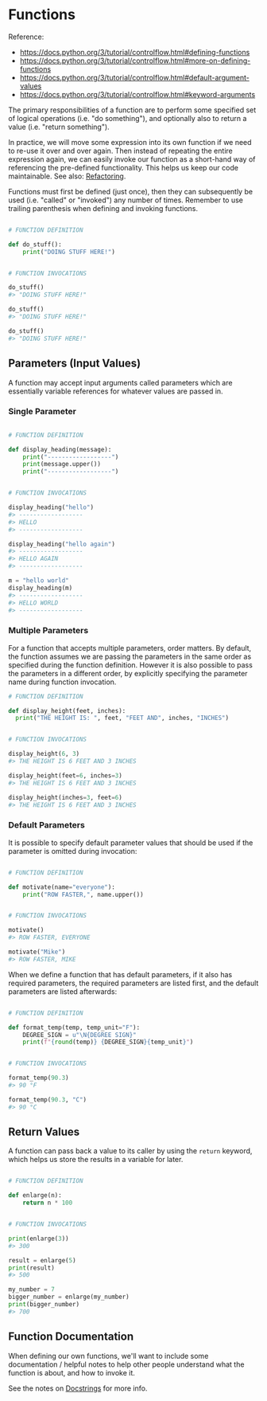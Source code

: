 # Functions

Reference:

  + https://docs.python.org/3/tutorial/controlflow.html#defining-functions
  + https://docs.python.org/3/tutorial/controlflow.html#more-on-defining-functions
  + https://docs.python.org/3/tutorial/controlflow.html#default-argument-values
  + https://docs.python.org/3/tutorial/controlflow.html#keyword-arguments

The primary responsibilities of a function are to perform some specified set of logical operations (i.e. "do something"), and optionally also to return a value (i.e. "return something").

In practice, we will move some expression into its own function if we need to re-use it over and over again. Then instead of repeating the entire expression again, we can easily invoke our function as a short-hand way of referencing the pre-defined functionality. This helps us keep our code maintainable. See also: [Refactoring](./../software/refactoring.md).

Functions must first be defined (just once), then they can subsequently be used (i.e. "called" or "invoked") any number of times. Remember to use trailing parenthesis when defining and invoking functions.

```python

# FUNCTION DEFINITION

def do_stuff(): 
    print("DOING STUFF HERE!")


# FUNCTION INVOCATIONS

do_stuff() 
#> "DOING STUFF HERE!"

do_stuff() 
#> "DOING STUFF HERE!"

do_stuff() 
#> "DOING STUFF HERE!"
```

## Parameters (Input Values)

A function may accept input arguments called parameters which are essentially variable references for whatever values are passed in.

### Single Parameter

```python

# FUNCTION DEFINITION

def display_heading(message):
    print("------------------")
    print(message.upper())
    print("------------------")


# FUNCTION INVOCATIONS

display_heading("hello")
#> ------------------
#> HELLO
#> ------------------

display_heading("hello again")
#> ------------------
#> HELLO AGAIN
#> ------------------

m = "hello world" 
display_heading(m)
#> ------------------
#> HELLO WORLD
#> ------------------

```

### Multiple Parameters

For a function that accepts multiple parameters, order matters. By default, the function assumes we are passing the parameters in the same order as specified during the function definition. However it is also possible to pass the parameters in a different order, by explicitly specifying the parameter name during function invocation.


```python
# FUNCTION DEFINITION

def display_height(feet, inches):
  print("THE HEIGHT IS: ", feet, "FEET AND", inches, "INCHES")


# FUNCTION INVOCATIONS

display_height(6, 3)
#> THE HEIGHT IS 6 FEET AND 3 INCHES 

display_height(feet=6, inches=3)
#> THE HEIGHT IS 6 FEET AND 3 INCHES 

display_height(inches=3, feet=6)
#> THE HEIGHT IS 6 FEET AND 3 INCHES 
```

### Default Parameters

It is possible to specify default parameter values that should be used if the parameter is omitted during invocation:


```py

# FUNCTION DEFINITION

def motivate(name="everyone"):
    print("ROW FASTER,", name.upper())


# FUNCTION INVOCATIONS

motivate() 
#> ROW FASTER, EVERYONE

motivate("Mike") 
#> ROW FASTER, MIKE

```

When we define a function that has default parameters, if it also has required parameters, the required parameters are listed first, and the default parameters are listed afterwards:


```py

# FUNCTION DEFINITION

def format_temp(temp, temp_unit="F"):
    DEGREE_SIGN = u"\N{DEGREE SIGN}"
    print(f"{round(temp)} {DEGREE_SIGN}{temp_unit}")


# FUNCTION INVOCATIONS

format_temp(90.3) 
#> 90 °F

format_temp(90.3, "C") 
#> 90 °C
```




## Return Values

A function can pass back a value to its caller by using the `return` keyword, which helps us store the results in a variable for later. 

```python

# FUNCTION DEFINITION

def enlarge(n):
    return n * 100


# FUNCTION INVOCATIONS

print(enlarge(3))
#> 300

result = enlarge(5)
print(result)
#> 500

my_number = 7
bigger_number = enlarge(my_number)
print(bigger_number)
#> 700
```



## Function Documentation

When defining our own functions, we'll want to include some documentation / helpful notes to help other people understand what the function is about, and how to invoke it. 

See the notes on [Docstrings](./../python/docstrings.md) for more info.
